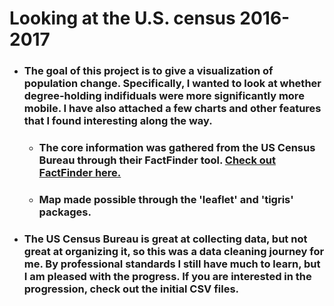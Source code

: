 # Looking at the U.S. census 2016-2017

* ### The goal of this project is to give a visualization of population change. Specifically, I wanted to look at whether degree-holding indifiduals were more significantly more mobile. I have also attached a few charts and other features that I found interesting along the way.
  * ### The core information was gathered from the US Census Bureau through their FactFinder tool. <a href='https://factfinder.census.gov/faces/nav/jsf/pages/index.xhtml'>Check out FactFinder here.</a>
  * ### Map made possible through the <b>'leaflet'</b> and <b>'tigris'</b> packages. 
  
* ### The US Census Bureau is great at collecting data, but not great at organizing it, so this was a data cleaning journey for me. By professional standards I still have much to learn, but I am pleased with the progress. If you are interested in the progression, check out the initial CSV files.

